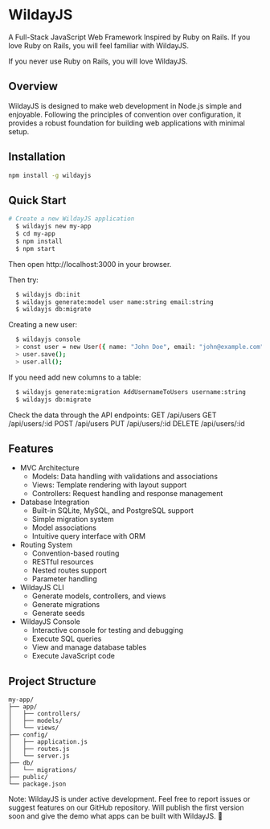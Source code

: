 # WildayJS

A Full-Stack JavaScript Web Framework Inspired by Ruby on Rails. If you love Ruby on Rails, you will feel familiar with WildayJS.

If you never use Ruby on Rails, you will love WildayJS.

## Overview

WildayJS is designed to make web development in Node.js simple and enjoyable. Following the principles of convention over configuration, it provides a robust foundation for building web applications with minimal setup.

## Installation

```bash
npm install -g wildayjs
```
## Quick Start

```bash
# Create a new WildayJS application
  $ wildayjs new my-app
  $ cd my-app
  $ npm install
  $ npm start
```

Then open http://localhost:3000 in your browser.

Then try:
```bash
  $ wildayjs db:init
  $ wildayjs generate:model user name:string email:string
  $ wildayjs db:migrate
```

Creating a new user:
```bash
  $ wildayjs console
  > const user = new User({ name: "John Doe", email: "john@example.com" });
  > user.save();
  > user.all();
```

If you need add new columns to a table:
```bash
  $ wildayjs generate:migration AddUsernameToUsers username:string
  $ wildayjs db:migrate
```

Check the data through the API endpoints:
  GET    /api/users
  GET    /api/users/:id
  POST   /api/users
  PUT    /api/users/:id
  DELETE /api/users/:id

## Features

- MVC Architecture
  - Models: Data handling with validations and associations
  - Views: Template rendering with layout support
  - Controllers: Request handling and response management
- Database Integration
  - Built-in SQLite, MySQL, and PostgreSQL support
  - Simple migration system
  - Model associations
  - Intuitive query interface with ORM
- Routing System
  - Convention-based routing
  - RESTful resources
  - Nested routes support
  - Parameter handling
- WildayJS CLI
  - Generate models, controllers, and views
  - Generate migrations
  - Generate seeds
- WildayJS Console
  - Interactive console for testing and debugging
  - Execute SQL queries
  - View and manage database tables
  - Execute JavaScript code

## Project Structure

```
my-app/
├── app/
│   ├── controllers/
│   ├── models/
│   └── views/
├── config/
│   ├── application.js
│   ├── routes.js
│   └── server.js
├── db/
│   └── migrations/
├── public/
└── package.json
```

Note: WildayJS is under active development. Feel free to report issues or suggest features on our GitHub repository. Will publish the first version soon and give the demo what apps can be built with WildayJS. 🚀
